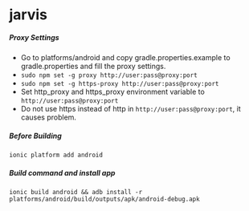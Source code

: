 # jarvis

##### Proxy Settings
  * Go to platforms/android and copy gradle.properties.example to gradle.properties and fill the proxy settings.
  * `sudo npm set -g proxy http://user:pass@proxy:port`
  * `sudo npm set -g https-proxy http://user:pass@proxy:port`
  * Set http_proxy and https_proxy environment variable to `http://user:pass@proxy:port`
  * Do not use https instead of http in `http://user:pass@proxy:port`, it causes problem.

##### Before Building
  `ionic platform add android`
  
##### Build command and install app

`ionic build android && adb install -r platforms/android/build/outputs/apk/android-debug.apk`
